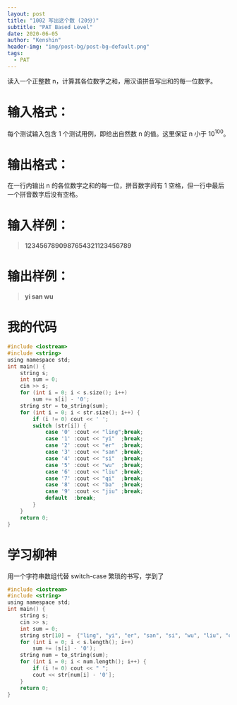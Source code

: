 ```yaml
---
layout: post
title: "1002 写出这个数 (20分)"
subtitle: "PAT Based Level"
date: 2020-06-05
author: "Kenshin"
header-img: "img/post-bg/post-bg-default.png"
tags:
  - PAT
---
```


读入一个正整数 n，计算其各位数字之和，用汉语拼音写出和的每一位数字。

# 输入格式：

每个测试输入包含 1 个测试用例，即给出自然数 n 的值。这里保证 n 小于 10<sup>100</sup>。

# 输出格式：

在一行内输出 n 的各位数字之和的每一位，拼音数字间有 1 空格，但一行中最后一个拼音数字后没有空格。

# 输入样例：

> **1234567890987654321123456789**

# 输出样例：

> **yi san wu**

# 我的代码

```c
#include <iostream>
#include <string>
using namespace std;
int main() {
    string s;
    int sum = 0;
    cin >> s;
    for (int i = 0; i < s.size(); i++)
        sum += s[i] - '0';
    string str = to_string(sum);
    for (int i = 0; i < str.size(); i++) {
        if (i != 0) cout << ' ';
        switch (str[i]) {
            case '0' :cout << "ling";break;
            case '1' :cout << "yi"  ;break;
            case '2' :cout << "er"  ;break;
            case '3' :cout << "san" ;break;
            case '4' :cout << "si"  ;break;
            case '5' :cout << "wu"  ;break;
            case '6' :cout << "liu" ;break;
            case '7' :cout << "qi"  ;break;
            case '8' :cout << "ba"  ;break;
            case '9' :cout << "jiu" ;break;
            default  :break;
        }
    }
    return 0;
}
```

# 学习柳神

用一个字符串数组代替 switch-case 繁琐的书写，学到了

```c
#include <iostream>
#include <string>
using namespace std;
int main() {
    string s;
    cin >> s;
    int sum = 0;
    string str[10] =  {"ling", "yi", "er", "san", "si", "wu", "liu", "qi", "ba", "jiu"};
    for (int i = 0; i < s.length(); i++)
        sum += (s[i] - '0');
    string num = to_string(sum);
    for (int i = 0; i < num.length(); i++) {
        if (i != 0) cout << " ";
        cout << str[num[i] - '0'];
    }
    return 0;
}
```
